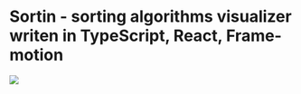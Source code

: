 # Sortin - sorting algorithms visualizer writen in TypeScript, React, Frame-motion

![](https://i.imgur.com/oX3cGw4.png)

